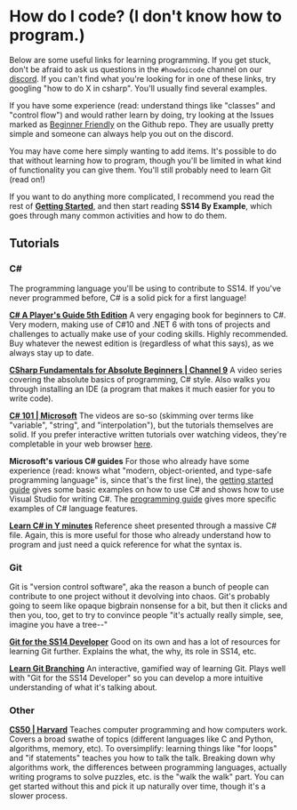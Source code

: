 # How do I code? (I don't know how to program.)
Below are some useful links for learning programming. If you get stuck, don't be afraid to ask us questions in the `#howdoicode` channel on our [discord](https://discord.gg/ss14). If you can't find what you're looking for in one of these links, try googling "how to do X in csharp". You'll usually find several examples.

If you have some experience (read: understand things like "classes" and "control flow") and would rather learn by doing, try looking at the Issues marked as [Beginner Friendly](https://github.com/space-wizards/space-station-14/issues?q=state%3Aopen%20label%3A%22DB%3A%20Beginner%20Friendly%22) on the Github repo. They are usually pretty simple and someone can always help you out on the discord. 

You may have come here simply wanting to add items. It's possible to do that without learning how to program, though you'll be limited in what kind of functionality you can give them. You'll still probably need to learn Git (read on!)

If you want to do anything more complicated, I recommend you read the rest of [**Getting Started**](./setting-up-a-development-environment.md), and then start reading **SS14 By Example**, which goes through many common activities and how to do them.

## Tutorials

### C#
The programming language you'll be using to contribute to SS14. If you've never programmed before, C# is a solid pick for a first language!

**[C# A Player's Guide 5th Edition](https://www.amazon.com/dp/0985580151)**
A very engaging book for beginners to C#. Very modern, making use of C#10 and .NET 6 with tons of projects and challenges to actually make use of your coding skills. Highly recommended. Buy whatever the newest edition is (regardless of what this says), as we always stay up to date.

**[CSharp Fundamentals for Absolute Beginners | Channel 9](https://channel9.msdn.com/Series/CSharp-Fundamentals-for-Absolute-Beginners)**
A video series covering the absolute basics of programming, C# style. Also walks you through installing an IDE (a program that makes it much easier for you to write code).

**[C# 101 | Microsoft](https://docs.microsoft.com/en-us/dotnet/csharp/tour-of-csharp/tutorials/)**
The videos are so-so (skimming over terms like "variable", "string", and "interpolation"), but the tutorials themselves are solid. If you prefer interactive written tutorials over watching videos, they're completable in your web browser [here](https://docs.microsoft.com/en-us/dotnet/csharp/tour-of-csharp/tutorials/hello-world).

**Microsoft's various C# guides**
For those who already have some experience (read: knows what "modern, object-oriented, and type-safe programming language" is, since that's the first line), the [getting started guide](https://docs.microsoft.com/en-us/dotnet/csharp/getting-started/) gives some basic examples on how to use C# and shows how to use Visual Studio for writing C#. The [programming guide](https://docs.microsoft.com/en-us/dotnet/csharp/programming-guide/) gives more specific examples of C# language features.

**[Learn C# in Y minutes](https://learnxinyminutes.com/docs/csharp/)**
Reference sheet presented through a massive C# file. Again, this is more useful for those who already understand how to program and just need a quick reference for what the syntax is. 

### Git
Git is "version control software", aka the reason a bunch of people can contribute to one project without it devolving into chaos. Git's probably going to seem like opaque bigbrain nonsense for a bit, but then it clicks and then you, too, get to try to convince people "it's actually really simple, see, imagine you have a tree--"

**[Git for the SS14 Developer](./git-for-the-ss14-developer.md)**
Good on its own and has a lot of resources for learning Git further. Explains the what, the why, its role in SS14, etc.

**[Learn Git Branching](https://learngitbranching.js.org/)**
An interactive, gamified way of learning Git. Plays well with "Git for the SS14 Developer" so you can develop a more intuitive understanding of what it's talking about.

### Other

**[CS50 | Harvard](https://cs50.harvard.edu/college/2021/spring/weeks/6/)**
Teaches computer programming and how computers work. Covers a broad swathe of topics (different languages like C and Python, algorithms, memory, etc). To oversimplify: learning things like "for loops" and "if statements" teaches you how to talk the talk. Breaking down why algorithms work, the differences between programming languages, actually writing programs to solve puzzles, etc. is the "walk the walk" part. You can get started without this and pick it up naturally over time, though it's a slower process.
